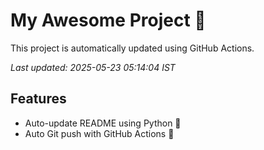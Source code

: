 # My Awesome Project 🚀

This project is automatically updated using GitHub Actions.

_Last updated: 2025-05-23 05:14:04 IST_

## Features
- Auto-update README using Python 🐍
- Auto Git push with GitHub Actions 🤖
